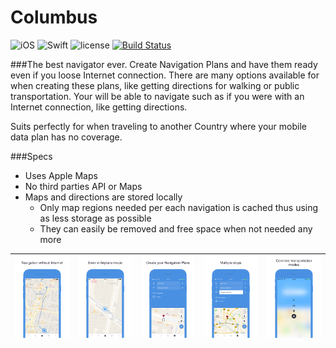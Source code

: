 [brand1]:Design/brand1.png "Navigation without Internet"
[brand2]:Design/brand2.png "Even in Airplane mode"
[brand3]:Design/brand3.png "Create your Navigation Plans"
[brand4]:Design/brand4.png "Multiple stops"
[brand5]:Design/brand5.png "Combine transportation modes"

# Columbus

![iOS](https://img.shields.io/badge/iOS-9.3%2B-orange.svg)
![Swift](https://img.shields.io/badge/Swift-4-orange.svg)
![license](https://img.shields.io/github/license/mashape/apistatus.svg?style=plastic)
[![Build Status](https://www.bitrise.io/app/f0caf7fd5ac7e3c2/status.svg?token=me8VN4JZnnsm4b3VUljk4Q&branch=master)](https://www.bitrise.io/app/f0caf7fd5ac7e3c2)

###The best navigator ever.
Create Navigation Plans and have them ready even if you loose Internet connection.
There are many options available for when creating these plans, like getting directions for walking or public transportation.
Your will be able to navigate such as if you were with an Internet connection, like getting directions.

Suits perfectly for when traveling to another Country where your mobile data plan has no coverage.

###Specs
- Uses Apple Maps
- No third parties API or Maps
- Maps and directions are stored locally
    - Only map regions needed per each navigation is cached thus using as less storage as possible
    - They can easily be removed and free space when not needed any more

![alt text][brand1]|![alt text][brand2]|![alt text][brand3]|![alt text][brand4]|![alt text][brand5]
---|---|---|---|---
